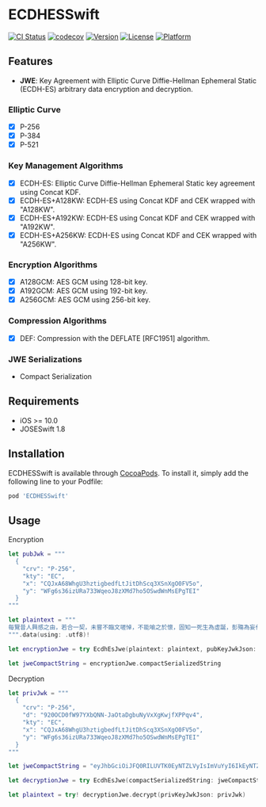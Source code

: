 # ECDHESSwift

[![CI Status](https://travis-ci.com/104corp/JOSE-ECDH-ES-Swift.svg?branch=master&style=flat)](https://travis-ci.com/104corp/JOSE-ECDH-ES-Swift)
[![codecov](https://codecov.io/gh/104corp/JOSE-ECDH-ES-Swift/branch/master/graph/badge.svg)](https://codecov.io/gh/104corp/JOSE-ECDH-ES-Swift)
[![Version](https://img.shields.io/cocoapods/v/ECDHESSwift.svg?style=flat)](https://cocoapods.org/pods/ECDHESSwift)
[![License](https://img.shields.io/cocoapods/l/ECDHESSwift.svg?style=flat)](https://cocoapods.org/pods/ECDHESSwift)
[![Platform](https://img.shields.io/cocoapods/p/ECDHESSwift.svg?style=flat)](https://cocoapods.org/pods/ECDHESSwift)

## Features

- **JWE**: Key Agreement with Elliptic Curve Diffie-Hellman Ephemeral Static (ECDH-ES) arbitrary data encryption and decryption.

### Elliptic Curve

- [x] P-256
- [x] P-384
- [x] P-521

### Key Management Algorithms

- [x] ECDH-ES: Elliptic Curve Diffie-Hellman Ephemeral Static key agreement using Concat KDF.
- [x] ECDH-ES+A128KW: ECDH-ES using Concat KDF and CEK wrapped with "A128KW".
- [x] ECDH-ES+A192KW: ECDH-ES using Concat KDF and CEK wrapped with "A192KW".
- [x] ECDH-ES+A256KW: ECDH-ES using Concat KDF and CEK wrapped with "A256KW".

### Encryption Algorithms

- [x] A128GCM: AES GCM using 128-bit key.
- [x] A192GCM: AES GCM using 192-bit key.
- [x] A256GCM: AES GCM using 256-bit key.

### Compression Algorithms

- [x] DEF: Compression with the DEFLATE [RFC1951] algorithm.

### JWE Serializations

- Compact Serialization

## Requirements

- iOS >= 10.0 
- JOSESwift 1.8

## Installation

ECDHESSwift is available through [CocoaPods](https://cocoapods.org). To install
it, simply add the following line to your Podfile:

```ruby
pod 'ECDHESSwift'
```

## Usage

Encryption
```swift
let pubJwk = """
  {
    "crv": "P-256",
    "kty": "EC",
    "x": "CQJxA68WhgU3hztigbedfLtJitDhScq3XSnXgO0FV5o",
    "y": "WFg6s36izURa733WqeoJ8zXMd7ho5OSwdWnMsEPgTEI"
  }
"""

let plaintext = """
每覽昔人興感之由，若合一契，未嘗不臨文嗟悼，不能喻之於懷，固知一死生為虛誕，彭殤為妄作。後之視今，亦猶今之視昔，悲夫！故列時人，錄其所述，雖世殊事異，所以興懷，其致一也。後之覽者，亦將有感於斯文。
""".data(using: .utf8)!

let encryptionJwe = try EcdhEsJwe(plaintext: plaintext, pubKeyJwkJson: pubJwk, headerDic: ["alg": "ECDH-ES+A256KW", "enc": "A256GCM"])

let jweCompactString = encryptionJwe.compactSerializedString

```


Decryption
```swift
let privJwk = """
  {
    "crv": "P-256",
    "d": "920OCD0fW97YXbQNN-JaOtaDgbuNyVxXgKwjfXPPqv4",
    "kty": "EC",
    "x": "CQJxA68WhgU3hztigbedfLtJitDhScq3XSnXgO0FV5o",
    "y": "WFg6s36izURa733WqeoJ8zXMd7ho5OSwdWnMsEPgTEI"
  }
"""

let jweCompactString = "eyJhbGciOiJFQ0RILUVTK0EyNTZLVyIsImVuYyI6IkEyNTZHQ00iLCJlcGsiOnsieSI6IkgwX1JwdTBqaHpjcVdiaFRiNjg0OVcyZV9xQkxIVFNXSnVYQVYyRjRmeGsiLCJraWQiOiIxQUJBM0UxOS00RTlFLTRFNTAtOTAxOC01NDY5OTExMEY2NTciLCJrdHkiOiJFQyIsImNydiI6IlAtMjU2IiwieCI6IkIxUGxLWW10ekdUemFUT2FPd1F1aEVKOXFFNDIyVVpEaHlWNHZkSGpZdlkifX0.eD9Mxp9SBS6QMRh-rP-shwmM0fCj34ZHDUBjdADgndl_J4qIk60OWA.P_pq05ZWReabvX1a.a9YuXgj1EI-DOgWq8da8H8c1P7Qn4LMiJt81My3uC9SmV9NHY6vKtqFVlB1TLHdJ7niT68Gd_T5ow_K_BUOm57armWx9UAaTBLV8gWETRhtmF7vCEPZEVIrK07aTHRvhkF57BBlgeMbpIfuXAL8Ks_S5Y_0WkzjBfpMCx0y7I4UPUYc6aaJLxkDlz0L54HiPpJD7jx1ExPZ_b6QHVbLHnQrywOPBZXbRIax-g8GuTW1MYhazIoKyStSmImHJxMBiA5OkfxuGaiLiz8_UpUyDqEbFDYJl_gDm-ePZbNhcM46XFL0SQidNOmcrmzXMjOMNDTpG3zVCg05EkM7Ztm-bIuOSRAWwYDLc92cDlSCzfH_77p3UWhMiRZicrrLULUXnkKi-gOeg.TOEKC6oNaaND_Etb5qxt5A"

let decryptionJwe = try EcdhEsJwe(compactSerializedString: jweCompactString)

let plaintext = try! decryptionJwe.decrypt(privKeyJwkJson: privJwk)

```
